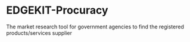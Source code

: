 EDGEKIT-Procuracy
=================

The market research tool for government agencies to find the registered products/services supplier
